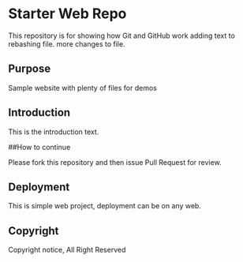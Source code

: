 # Starter Web Repo

This repository is for showing how Git and GitHub work
adding text to rebashing file. more changes to file.

## Purpose

Sample website with plenty of files for demos

## Introduction
This is the introduction text.

##How to continue

Please fork this repository and then issue Pull Request for review.

## Deployment
This is simple web project, deployment can be on any web.

## Copyright

Copyright notice, All Right Reserved